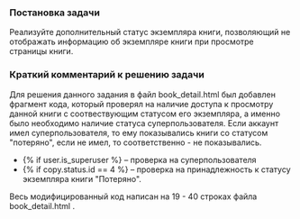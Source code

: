 ### Постановка задачи

Реализуйте дополнительный статус экземпляра книги, позволяющий не отображать информацию об экземпляре книги при просмотре страницы книги.

### Краткий комментарий к решению задачи

Для решения данного задания в файл book_detail.html был добавлен фрагмент кода, который проверял на наличие доступа к просмотру данной книги с соотвествующим статусом его экземпляра, а именно было необходимо наличие статуса суперпользователя. Если аккаунт имел суперпользователя, то ему показывались книги со статусом "потеряно", если не имел, то соответственно - не показывались.

- {% if user.is_superuser %} – проверка на суперпользователя
- {% if copy.status.id == 4 %} – проверка на принадлежность к статусу экземпляра книги "Потеряно".

Весь модифицированный код написан на  19 - 40 строках файла book_detail.html .
